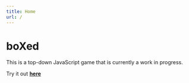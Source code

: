 ```yaml
---
title: Home
url: /
---
```

# boXed
This is a top-down JavaScript game that is currently a work in progress.

Try it out **[here](RTS.html)**
